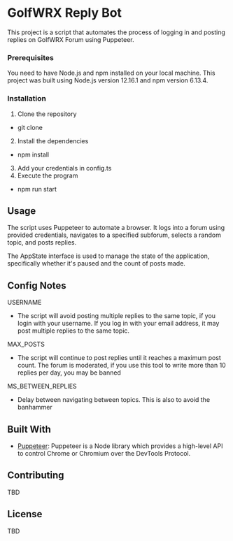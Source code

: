 # GolfWRX Reply Bot

This project is a script that automates the process of logging in and posting replies on GolfWRX Forum using Puppeteer.

### Prerequisites

You need to have Node.js and npm installed on your local machine. This project was built using Node.js version 12.16.1 and npm version 6.13.4.

### Installation

1. Clone the repository
- git clone
2. Install the dependencies
- npm install
3. Add your credentials in config.ts
4. Execute the program
- npm run start

## Usage

The script uses Puppeteer to automate a browser. It logs into a forum using provided credentials, navigates to a specified subforum, selects a random topic, and posts replies.

The AppState interface is used to manage the state of the application, specifically whether it's paused and the count of posts made.

## Config Notes

USERNAME
- The script will avoid posting multiple replies to the same topic, if you login with your username. If you log in with your email address, it may post multiple replies to the same topic. 

MAX_POSTS
- The script will continue to post replies until it reaches a maximum post count. The forum is moderated, if you use this tool to write more than 10 replies per day, you may be banned

MS_BETWEEN_REPLIES
- Delay between navigating between topics. This is also to avoid the banhammer

## Built With

- [Puppeteer](https://pptr.dev/): Puppeteer is a Node library which provides a high-level API to control Chrome or Chromium over the DevTools Protocol.

## Contributing

TBD

## License

TBD